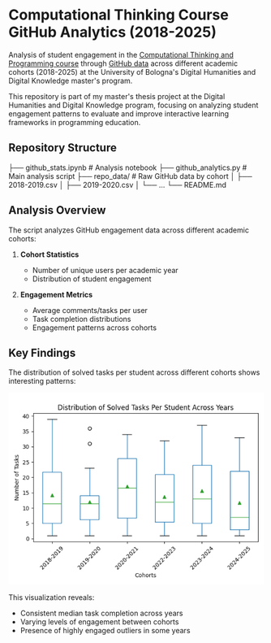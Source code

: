 # Computational Thinking Course GitHub Analytics (2018-2025)

Analysis of student engagement in the [Computational Thinking and Programming course](https://www.unibo.it/en/study/phd-professional-masters-specialisation-schools-and-other-programmes/course-unit-catalogue/course-unit/2024/467045) through [GitHub data](https://github.com/comp-think) across different academic cohorts (2018-2025) at the University of Bologna's Digital Humanities and Digital Knowledge master's program.

This repository is part of my master's thesis project at the Digital Humanities and Digital Knowledge program, focusing on analyzing student engagement patterns to evaluate and improve interactive learning frameworks in programming education.


## Repository Structure

├── github_stats.ipynb    # Analysis notebook
├── github_analytics.py   # Main analysis script
├── repo_data/           # Raw GitHub data by cohort
│   ├── 2018-2019.csv
│   ├── 2019-2020.csv
│   └── ...
└── README.md


## Analysis Overview

The script analyzes GitHub engagement data across different academic cohorts:

1. **Cohort Statistics**
   - Number of unique users per academic year
   - Distribution of student engagement

2. **Engagement Metrics**
   - Average comments/tasks per user
   - Task completion distributions
   - Engagement patterns across cohorts

## Key Findings

The distribution of solved tasks per student across different cohorts shows interesting patterns:

![Task Distribution Boxplot](figures/task_distribution_boxplot.png)

This visualization reveals:
- Consistent median task completion across years
- Varying levels of engagement between cohorts
- Presence of highly engaged outliers in some years


